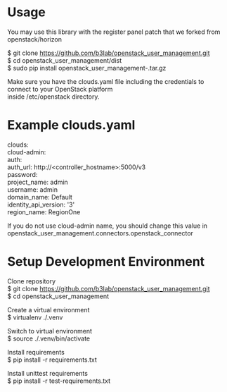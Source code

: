 Usage
=====

You may use this library with the register panel patch that we forked from openstack/horizon  
  
$ git clone https://github.com/b3lab/openstack_user_management.git  
$ cd openstack_user_management/dist  
$ sudo pip install openstack_user_management-<version>.tar.gz  
  
Make sure you have the clouds.yaml file including the credentials to connect to your OpenStack platform  
inside /etc/openstack directory.  
  
Example clouds.yaml
===================
  
clouds:  
  cloud-admin:  
    auth:  
      auth_url: http://<controller_hostname>:5000/v3  
      password: <password>  
      project_name: admin  
      username: admin  
    domain_name: Default  
    identity_api_version: '3'  
    region_name: RegionOne  
  
If you do not use cloud-admin name, you should change this value in  
openstack_user_management.connectors.openstack_connector  
  
  
Setup Development Environment
=============================
  
Clone repository  
$ git clone https://github.com/b3lab/openstack_user_management.git  
$ cd openstack_user_management  
  
Create a virtual environment  
$ virtualenv ./.venv  
  
Switch to virtual environment  
$ source ./.venv/bin/activate  
  
Install requirements  
$ pip install -r requirements.txt  
  
Install unittest requirements  
$ pip install -r test-requirements.txt  
